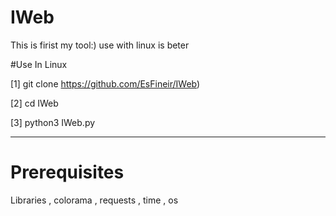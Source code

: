 # IWeb
This is firist my tool:) use with linux is beter

#Use In Linux

[1] git clone https://github.com/EsFineir/IWeb)

[2] cd IWeb

[3] python3 IWeb.py
_________________________________________________
# Prerequisites

Libraries , colorama , requests , time , os
